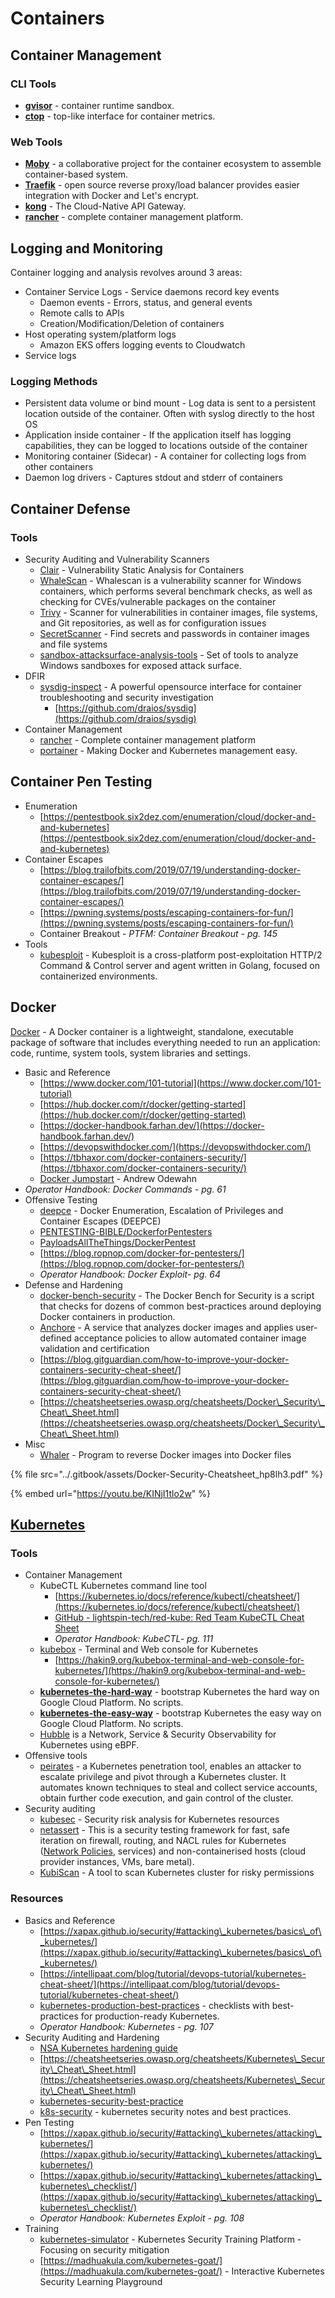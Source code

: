 # Containers

## Container Management

### **CLI Tools**

* [**gvisor**](https://github.com/google/gvisor) - container runtime sandbox.
* [**ctop**](https://github.com/bcicen/ctop) - top-like interface for container metrics.

### **Web Tools**

* &#x20;[**Moby**](https://github.com/moby/moby) - a collaborative project for the container ecosystem to assemble container-based system.
* [**Traefik**](https://traefik.io/) - open source reverse proxy/load balancer provides easier integration with Docker and Let's encrypt.
* [**kong**](https://github.com/Kong/kong) - The Cloud-Native API Gateway.
* [**rancher**](https://github.com/rancher/rancher) - complete container management platform.

## Logging and Monitoring

Container logging and analysis revolves around 3 areas:

* Container Service Logs - Service daemons record key events
  * Daemon events - Errors, status, and general events
  * Remote calls to APIs
  * Creation/Modification/Deletion of containers
* Host operating system/platform logs
  * Amazon EKS offers logging events to Cloudwatch
* Service logs

### Logging Methods

* Persistent data volume or bind mount - Log data is sent to a persistent location outside of the container. Often with syslog directly to the host OS
* Application inside container - If the application itself has logging capabilities, they can be logged to locations outside of the container
* Monitoring container (Sidecar) - A container for collecting logs from other containers
* Daemon log drivers - Captures stdout and stderr of containers

## Container Defense

### Tools

* Security Auditing and Vulnerability Scanners
  * [Clair](https://github.com/quay/clair) - Vulnerability Static Analysis for Containers
  * [WhaleScan](https://github.com/nccgroup/whalescan) - Whalescan is a vulnerability scanner for Windows containers, which performs several benchmark checks, as well as checking for CVEs/vulnerable packages on the container
  * [Trivy](https://github.com/aquasecurity/trivy) - Scanner for vulnerabilities in container images, file systems, and Git repositories, as well as for configuration issues
  * [SecretScanner](https://github.com/deepfence/SecretScanner) - Find secrets and passwords in container images and file systems
  * [sandbox-attacksurface-analysis-tools](https://github.com/googleprojectzero/sandbox-attacksurface-analysis-tools) - Set of tools to analyze Windows sandboxes for exposed attack surface.
* DFIR
  * [sysdig-inspect](https://github.com/draios/sysdig-inspect) - A powerful opensource interface for container troubleshooting and security investigation
    * [https://github.com/draios/sysdig](https://github.com/draios/sysdig)
* Container Management
  * [rancher](https://github.com/rancher/rancher) - Complete container management platform
  * [portainer](https://github.com/portainer/portainer) - Making Docker and Kubernetes management easy.

## Container Pen Testing

* Enumeration
  * [https://pentestbook.six2dez.com/enumeration/cloud/docker-and-and-kubernetes](https://pentestbook.six2dez.com/enumeration/cloud/docker-and-and-kubernetes)
* Container Escapes
  * [https://blog.trailofbits.com/2019/07/19/understanding-docker-container-escapes/](https://blog.trailofbits.com/2019/07/19/understanding-docker-container-escapes/)
  * [https://pwning.systems/posts/escaping-containers-for-fun/](https://pwning.systems/posts/escaping-containers-for-fun/)
  * Container Breakout - _PTFM: Container Breakout - pg. 145_
* Tools
  * [kubesploit](https://github.com/cyberark/kubesploit) - Kubesploit is a cross-platform post-exploitation HTTP/2 Command & Control server and agent written in Golang, focused on containerized environments.

## Docker

[Docker](https://www.docker.com/) - A Docker container is a lightweight, standalone, executable package of software that includes everything needed to run an application: code, runtime, system tools, system libraries and settings.

* Basic and Reference
  * [https://www.docker.com/101-tutorial](https://www.docker.com/101-tutorial)
  * [https://hub.docker.com/r/docker/getting-started](https://hub.docker.com/r/docker/getting-started)
  * [https://docker-handbook.farhan.dev/](https://docker-handbook.farhan.dev/)
  * [https://devopswithdocker.com/](https://devopswithdocker.com/)
  * [https://tbhaxor.com/docker-containers-security/](https://tbhaxor.com/docker-containers-security/)
  * [Docker Jumpstart](http://odewahn.github.io/docker-jumpstart/) - Andrew Odewahn
* _Operator Handbook: Docker Commands - pg. 61_
* Offensive Testing
  * [deepce](https://github.com/stealthcopter/deepce) - Docker Enumeration, Escalation of Privileges and Container Escapes (DEEPCE)
  * [PENTESTING-BIBLE/DockerforPentesters](https://github.com/blaCCkHatHacEEkr/PENTESTING-BIBLE/blob/master/8-part-100-article/62\_article/Docker%20for%20Pentesters.pdf)
  * [PayloadsAllTheThings/DockerPentest](https://github.com/swisskyrepo/PayloadsAllTheThings/blob/master/Methodology%20and%20Resources/Container%20-%20Docker%20Pentest.md)
  * [https://blog.ropnop.com/docker-for-pentesters/](https://blog.ropnop.com/docker-for-pentesters/)
  * _Operator Handbook: Docker Exploit- pg. 64_
* Defense and Hardening
  * [docker-bench-security](https://github.com/docker/docker-bench-security) - The Docker Bench for Security is a script that checks for dozens of common best-practices around deploying Docker containers in production.
  * [Anchore](https://github.com/anchore/anchore-engine) - A service that analyzes docker images and applies user-defined acceptance policies to allow automated container image validation and certification
  * [https://blog.gitguardian.com/how-to-improve-your-docker-containers-security-cheat-sheet/](https://blog.gitguardian.com/how-to-improve-your-docker-containers-security-cheat-sheet/)
  * [https://cheatsheetseries.owasp.org/cheatsheets/Docker\_Security\_Cheat\_Sheet.html](https://cheatsheetseries.owasp.org/cheatsheets/Docker\_Security\_Cheat\_Sheet.html)
* Misc
  * [Whaler](https://github.com/P3GLEG/Whaler) - Program to reverse Docker images into Docker files

{% file src="../.gitbook/assets/Docker-Security-Cheatsheet_hp8lh3.pdf" %}

{% embed url="https://youtu.be/KINjI1tlo2w" %}

## [Kubernetes](https://kubernetes.io/)

### Tools

* Container Management
  * KubeCTL Kubernetes command line tool
    * [https://kubernetes.io/docs/reference/kubectl/cheatsheet/](https://kubernetes.io/docs/reference/kubectl/cheatsheet/)
    * [GitHub - lightspin-tech/red-kube: Red Team KubeCTL Cheat Sheet](https://github.com/lightspin-tech/red-kube)&#x20;
    * _Operator Handbook: KubeCTL- pg. 111_
  * [kubebox](https://github.com/astefanutti/kubebox) - Terminal and Web console for Kubernetes
    * [https://hakin9.org/kubebox-terminal-and-web-console-for-kubernetes/](https://hakin9.org/kubebox-terminal-and-web-console-for-kubernetes/)
  * [**kubernetes-the-hard-way**](https://github.com/kelseyhightower/kubernetes-the-hard-way) - bootstrap Kubernetes the hard way on Google Cloud Platform. No scripts.
  * [**kubernetes-the-easy-way**](https://github.com/jamesward/kubernetes-the-easy-way) - bootstrap Kubernetes the easy way on Google Cloud Platform. No scripts.
  * [Hubble](https://github.com/cilium/hubble) is a Network, Service & Security Observability for Kubernetes using eBPF.
* Offensive tools
  * [peirates](https://www.kali.org/tools/peirates/)  - a Kubernetes penetration tool, enables an attacker to escalate privilege and pivot through a Kubernetes cluster. It automates known techniques to steal and collect service accounts, obtain further code execution, and gain control of the cluster.
* Security auditing
  * [kubesec](https://github.com/controlplaneio/kubesec) - Security risk analysis for Kubernetes resources
  * [netassert](https://github.com/controlplaneio/netassert) - This is a security testing framework for fast, safe iteration on firewall, routing, and NACL rules for Kubernetes ([Network Policies](https://kubernetes.io/docs/concepts/services-networking/network-policies/), services) and non-containerised hosts (cloud provider instances, VMs, bare metal).
  * [KubiScan](https://github.com/cyberark/KubiScan) - A tool to scan Kubernetes cluster for risky permissions

### Resources

* Basics and Reference
  * [https://xapax.github.io/security/#attacking\_kubernetes/basics\_of\_kubernetes/](https://xapax.github.io/security/#attacking\_kubernetes/basics\_of\_kubernetes/)
  * [https://intellipaat.com/blog/tutorial/devops-tutorial/kubernetes-cheat-sheet/](https://intellipaat.com/blog/tutorial/devops-tutorial/kubernetes-cheat-sheet/)
  * [kubernetes-production-best-practices](https://learnk8s.io/production-best-practices/) - checklists with best-practices for production-ready Kubernetes.
  * _Operator Handbook: Kubernetes - pg. 107_
* Security Auditing and Hardening
  * [NSA Kubernetes hardening guide](https://media.defense.gov/2021/Aug/03/2002820425/-1/-1/1/CTR\_KUBERNETES%20HARDENING%20GUIDANCE.PDF)
  * [https://cheatsheetseries.owasp.org/cheatsheets/Kubernetes\_Security\_Cheat\_Sheet.html](https://cheatsheetseries.owasp.org/cheatsheets/Kubernetes\_Security\_Cheat\_Sheet.html)
  * [kubernetes-security-best-practice](https://github.com/freach/kubernetes-security-best-practice)
  * [k8s-security](https://github.com/kabachook/k8s-security) - kubernetes security notes and best practices.
* Pen Testing
  * [https://xapax.github.io/security/#attacking\_kubernetes/attacking\_kubernetes/](https://xapax.github.io/security/#attacking\_kubernetes/attacking\_kubernetes/)
  * [https://xapax.github.io/security/#attacking\_kubernetes/attacking\_kubernetes\_checklist/](https://xapax.github.io/security/#attacking\_kubernetes/attacking\_kubernetes\_checklist/)
  * _Operator Handbook: Kubernetes Exploit - pg. 108_
* Training
  * [kubernetes-simulator](https://github.com/kubernetes-simulator/simulator) - Kubernetes Security Training Platform - Focusing on security mitigation
  * [https://madhuakula.com/kubernetes-goat/](https://madhuakula.com/kubernetes-goat/) - Interactive Kubernetes Security Learning Playground
